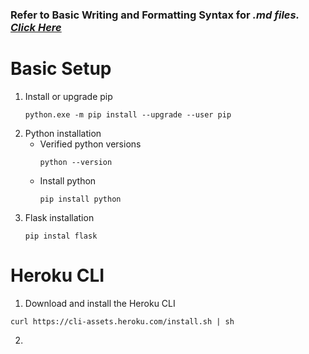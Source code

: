 ### Refer to Basic Writing and Formatting Syntax for *.md files. [Click Here](https://docs.github.com/en/get-started/writing-on-github/getting-started-with-writing-and-formatting-on-github/basic-writing-and-formatting-syntax)*

# Basic Setup
1. Install or upgrade pip
    ```
    python.exe -m pip install --upgrade --user pip
    ```
2. Python installation
    - Verified python versions
        ```
        python --version
        ```
    - Install python
        ```
        pip install python
        ```
3. Flask installation
    ```
    pip instal flask
    ```

# Heroku CLI
1. Download and install the Heroku CLI 
```
curl https://cli-assets.heroku.com/install.sh | sh
```

2. 
